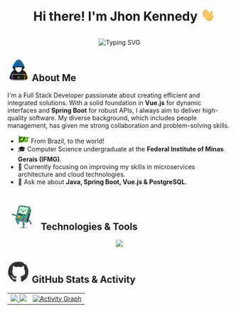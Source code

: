 <div id="user-content-toc">
  <ul align="center">
    <summary><h1 style="display: inline-block">Hi there! I'm Jhon Kennedy&nbsp;</h1><img src="https://github.com/Dev-Cwsc/Dev-Cwsc/raw/main/img/waving-hand.gif" width="35"></summary>
  </ul>
</div>

<div align="center">
  <picture>
    <img src="https://readme-typing-svg.herokuapp.com?font=Fira+Code&size=23&duration=3000&pause=1000&color=3399FF&center=true&vCenter=true&width=500&lines=Full+Stack+Developer;Java+%26+JavaScript+%26+Python;" alt="Typing SVG"/>
  </picture>
</div>

## <picture><img src="./img/programmer.gif" width="50px"></picture> About Me

I'm a Full Stack Developer passionate about creating efficient and integrated solutions. With a solid foundation in **Vue.js** for dynamic interfaces and **Spring Boot** for robust APIs, I always aim to deliver high-quality software. My diverse background, which includes people management, has given me strong collaboration and problem-solving skills.

- <img src="./img/brasil2.gif" alt="Bandeira do Brasil animada" width="25"> From Brazil, to the world!
- 🎓 Computer Science undergraduate at the **Federal Institute of Minas Gerais (IFMG)**.
- 🌱 Currently focusing on improving my skills in microservices architecture and cloud technologies.
- 💬 Ask me about **Java, Spring Boot, Vue.js & PostgreSQL**.

## <picture><img src="./img/beemo.gif" width="70px"></picture> Technologies & Tools
<p align="center">
  <a href="https://skillicons.dev">
    <img src="https://skillicons.dev/icons?i=java,spring,vue,js,postgresql,python,mysql,py,c,git,docker,postman,linux,idea,&perline=50" />
  </a>
</p>

## <picture><img src="./img/git.gif" width="50px"></picture> GitHub Stats & Activity

<table align="center">
  <tr>
    <td align="center">
      <a href="https://github.com/jhonkennedy06">
        <img height="170em" src="https://github-readme-stats.vercel.app/api?username=jhonkennedy06&show_icons=true&theme=react&include_all_commits=true&count_private=true"/>
        <img height="170em" src="https://github-readme-stats.vercel.app/api/top-langs/?username=jhonkennedy06&layout=compact&langs_count=7&theme=react"/>
      </a>
    </td>
    <td align="center">
      <a href="https://github.com/jhonkennedy06">
        <img src="https://github-readme-activity-graph.vercel.app/graph?username=jhonkennedy06&theme=react" alt="Activity Graph"/>
      </a>
    </td>
  </tr>
</table>
